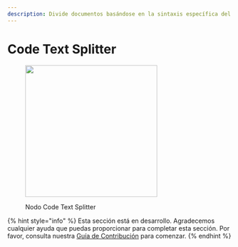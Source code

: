 ```yaml
---
description: Divide documentos basándose en la sintaxis específica del lenguaje.
---
```


# Code Text Splitter

<figure><img src="../../../.gitbook/assets/image--151-.png" alt="" width="296"><figcaption><p>Nodo Code Text Splitter</p></figcaption></figure>

{% hint style="info" %}
Esta sección está en desarrollo. Agradecemos cualquier ayuda que puedas proporcionar para completar esta sección. Por favor, consulta nuestra [Guía de Contribución](../../../contributing/) para comenzar.
{% endhint %}
